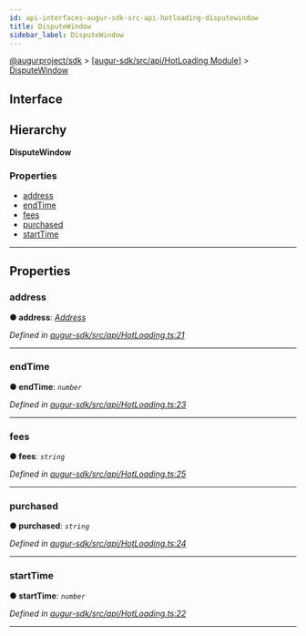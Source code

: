 ```yaml
---
id: api-interfaces-augur-sdk-src-api-hotloading-disputewindow
title: DisputeWindow
sidebar_label: DisputeWindow
---
```


[@augurproject/sdk](api-readme.md) > [[augur-sdk/src/api/HotLoading Module]](api-modules-augur-sdk-src-api-hotloading-module.md) > [DisputeWindow](api-interfaces-augur-sdk-src-api-hotloading-disputewindow.md)

## Interface

## Hierarchy

**DisputeWindow**

### Properties

* [address](api-interfaces-augur-sdk-src-api-hotloading-disputewindow.md#address)
* [endTime](api-interfaces-augur-sdk-src-api-hotloading-disputewindow.md#endtime)
* [fees](api-interfaces-augur-sdk-src-api-hotloading-disputewindow.md#fees)
* [purchased](api-interfaces-augur-sdk-src-api-hotloading-disputewindow.md#purchased)
* [startTime](api-interfaces-augur-sdk-src-api-hotloading-disputewindow.md#starttime)

---

## Properties

<a id="address"></a>

###  address

**● address**: *[Address](api-modules-augur-sdk-src-state-logs-types-module.md#address)*

*Defined in [augur-sdk/src/api/HotLoading.ts:21](https://github.com/AugurProject/augur/blob/0787bf1a23/packages/augur-sdk/src/api/HotLoading.ts#L21)*

___
<a id="endtime"></a>

###  endTime

**● endTime**: *`number`*

*Defined in [augur-sdk/src/api/HotLoading.ts:23](https://github.com/AugurProject/augur/blob/0787bf1a23/packages/augur-sdk/src/api/HotLoading.ts#L23)*

___
<a id="fees"></a>

###  fees

**● fees**: *`string`*

*Defined in [augur-sdk/src/api/HotLoading.ts:25](https://github.com/AugurProject/augur/blob/0787bf1a23/packages/augur-sdk/src/api/HotLoading.ts#L25)*

___
<a id="purchased"></a>

###  purchased

**● purchased**: *`string`*

*Defined in [augur-sdk/src/api/HotLoading.ts:24](https://github.com/AugurProject/augur/blob/0787bf1a23/packages/augur-sdk/src/api/HotLoading.ts#L24)*

___
<a id="starttime"></a>

###  startTime

**● startTime**: *`number`*

*Defined in [augur-sdk/src/api/HotLoading.ts:22](https://github.com/AugurProject/augur/blob/0787bf1a23/packages/augur-sdk/src/api/HotLoading.ts#L22)*

___

